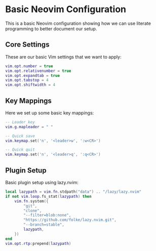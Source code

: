 <!-- @pragma output: init.lua -->
<!-- @pragma debug: true -->

# Basic Neovim Configuration

This is a basic Neovim configuration showing how we can use literate programming
to better document our setup.

## Core Settings

These are our basic Vim settings that we want to apply:

```lua
vim.opt.number = true
vim.opt.relativenumber = true
vim.opt.expandtab = true
vim.opt.tabstop = 4
vim.opt.shiftwidth = 4
```

## Key Mappings

Here we set up some basic key mappings:

```lua
-- Leader key
vim.g.mapleader = " "

-- Quick save
vim.keymap.set('n', '<leader>w', ':w<CR>')

-- Quick quit
vim.keymap.set('n', '<leader>q', ':q<CR>')
```

## Plugin Setup

Basic plugin setup using lazy.nvim:

```lua
local lazypath = vim.fn.stdpath("data") .. "/lazy/lazy.nvim"
if not vim.loop.fs_stat(lazypath) then
    vim.fn.system({
        "git",
        "clone",
        "--filter=blob:none",
        "https://github.com/folke/lazy.nvim.git",
        "--branch=stable",
        lazypath,
    })
end
vim.opt.rtp:prepend(lazypath)
```